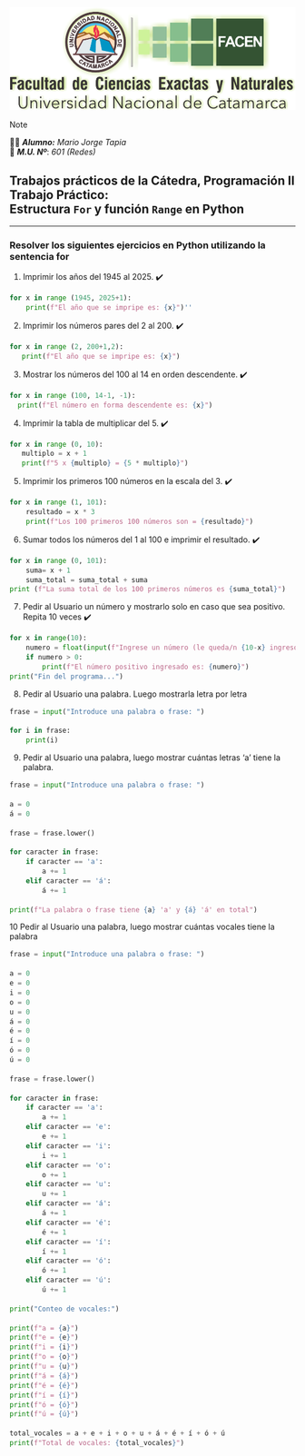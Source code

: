 ![ ](FACEN.png)

> [!NOTE]
>:man_student: _**Alumno:**_ _Mario Jorge Tapia_ <br/> :memo: _**M.U. Nº**_: _601 (Redes)_


## Trabajos prácticos de la Cátedra, Programación II Trabajo Práctico:<br/>Estructura `For` y función `Range` en Python
---
### Resolver los siguientes ejercicios en Python utilizando la sentencia for

1. Imprimir los años del 1945 al 2025. :heavy_check_mark:

```python
for x in range (1945, 2025+1):
    print(f"El año que se impripe es: {x}")''
```
2. Imprimir los números pares del 2 al 200. :heavy_check_mark:

```python
for x in range (2, 200+1,2):
   print(f"El año que se impripe es: {x}")
```    

3. Mostrar los números del 100 al 14 en orden descendente. :heavy_check_mark:

```python
for x in range (100, 14-1, -1):
  print(f"El número en forma descendente es: {x}")
```
4. Imprimir la tabla de multiplicar del 5. :heavy_check_mark:
```python
for x in range (0, 10):
   multiplo = x + 1
   print(f"5 x {multiplo} = {5 * multiplo}")
```
5. Imprimir los primeros 100 números en la escala del 3. :heavy_check_mark:

```python
for x in range (1, 101):
    resultado = x * 3
    print(f"Los 100 primeros 100 números son = {resultado}")
```
6. Sumar todos los números del 1 al 100 e imprimir el resultado. :heavy_check_mark:

```python
for x in range (0, 101):
    suma= x + 1
    suma_total = suma_total + suma
print (f"La suma total de los 100 primeros números es {suma_total}")
```
7. Pedir al Usuario un número y mostrarlo solo en caso que sea positivo. Repita 10 veces :heavy_check_mark:
```python
for x in range(10):
    numero = float(input(f"Ingrese un número (le queda/n {10-x} ingreso/s): "))
    if numero > 0:
        print(f"El número positivo ingresado es: {numero}")
print("Fin del programa...")
```
8. Pedir al Usuario una palabra. Luego mostrarla letra por letra
```python
frase = input("Introduce una palabra o frase: ")

for i in frase:
    print(i)
```
9. Pedir al Usuario una palabra, luego mostrar cuántas letras ‘a’ tiene la palabra.
```python
frase = input("Introduce una palabra o frase: ")

a = 0
á = 0

frase = frase.lower()

for caracter in frase:
    if caracter == 'a':
        a += 1
    elif caracter == 'á':
        á += 1
            
print(f"La palabra o frase tiene {a} 'a' y {á} 'á' en total")

```
10 Pedir al Usuario una palabra, luego mostrar cuántas vocales tiene la palabra
```python
frase = input("Introduce una palabra o frase: ")

a = 0
e = 0
i = 0
o = 0
u = 0
á = 0
é = 0
í = 0
ó = 0
ú = 0

frase = frase.lower()

for caracter in frase:
    if caracter == 'a':
        a += 1
    elif caracter == 'e':
        e += 1
    elif caracter == 'i':
        i += 1
    elif caracter == 'o':
        o += 1
    elif caracter == 'u':
        u += 1
    elif caracter == 'á':
        á += 1
    elif caracter == 'é':
        é += 1
    elif caracter == 'í':
        í += 1
    elif caracter == 'ó':
        ó += 1
    elif caracter == 'ú':
        ú += 1

print("Conteo de vocales:")

print(f"a = {a}")
print(f"e = {e}")
print(f"i = {i}")
print(f"o = {o}")
print(f"u = {u}")
print(f"á = {á}")
print(f"é = {é}")
print(f"í = {í}")
print(f"ó = {ó}")
print(f"ú = {ú}")

total_vocales = a + e + i + o + u + á + é + í + ó + ú
print(f"Total de vocales: {total_vocales}")

```
